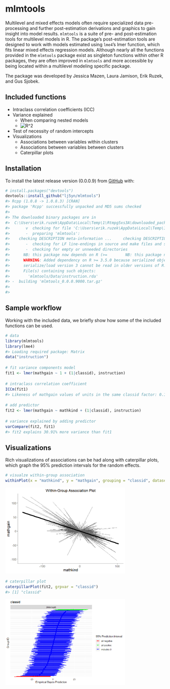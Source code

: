 
# mlmtools

Multilevel and mixed effects models often require specialized data
pre-processing and further post-estimation derivations and graphics to
gain insight into model results. `mlmtools` is a suite of pre- and
post-estimation tools for multilevel models in R. The package’s
post-estimation tools are designed to work with models estimated using
`lme4`’s lmer function, which fits linear mixed effects regression
models. Although nearly all the functions provided in the `mlmtools`
package exist as singleton functions within other R packages, they are
often improved in `mlmtools` and more accessible by being located within
a multilevel modeling specific package.

The package was developed by Jessica Mazen, Laura Jamison, Erik Ruzek,
and Gus Sjobek.

## Included functions

-   Intraclass correlation coefficients (ICC)
-   Variance explained
    -   When comparing nested models
    -   ![R^2](https://latex.codecogs.com/png.image?%5Cdpi%7B110%7D&space;%5Cbg_white&space;R%5E2 "R^2")
-   Test of necessity of random intercepts
-   Visualizations
    -   Associations between variables within clusters
    -   Associations between variables between clusters
    -   Caterpillar plots

## Installation

To install the latest release version (0.0.0.9) from
[GitHub](https://github.com/) with:

``` r
# install.packages("devtools")
devtools::install_github("lj5yn/mlmtools")
#> Rcpp (1.0.8 -> 1.0.8.3) [CRAN]
#> package 'Rcpp' successfully unpacked and MD5 sums checked
#> 
#> The downloaded binary packages are in
#>  C:\Users\erik.ruzek\AppData\Local\Temp\1\Rtmpg5xs3A\downloaded_packages
#>       v  checking for file 'C:\Users\erik.ruzek\AppData\Local\Temp\1\Rtmpg5xs3A\remotes1710413c5e56\lj5yn-mlmtools-74df022/DESCRIPTION'
#>       -  preparing 'mlmtools':
#>    checking DESCRIPTION meta-information ...     checking DESCRIPTION meta-information ...   v  checking DESCRIPTION meta-information
#>       -  checking for LF line-endings in source and make files and shell scripts
#>       -  checking for empty or unneeded directories
#>      NB: this package now depends on R (>=        NB: this package now depends on R (>= 3.5.0)
#>      WARNING: Added dependency on R >= 3.5.0 because serialized objects in
#>      serialize/load version 3 cannot be read in older versions of R.
#>      File(s) containing such objects:
#>        'mlmtools/Data/instruction.rda'
#> -  building 'mlmtools_0.0.0.9000.tar.gz'
#>      
#> 
```

## Sample workflow

Working with the included data, we briefly show how some of the included
functions can be used.

``` r
# data
library(mlmtools)
library(lme4)
#> Loading required package: Matrix
data("instruction")

# fit variance components model
fit1 <- lmer(mathgain ~ 1 + (1|classid), instruction)
  
# intraclass correlation coefficient
ICCm(fit1)
#> Likeness of mathgain values of units in the same classid factor: 0.149

# add predictor
fit2 <- lmer(mathgain ~ mathkind + (1|classid), instruction)

# variance explained by adding predictor
varCompare(fit2, fit1)
#> fit2 explains 30.91% more variance than fit1
```

## Visualizations

Rich visualizations of associations can be had along with caterpillar
plots, which graph the 95% prediction intervals for the random effects.

``` r
# visualze within-group association
withinPlot(x = "mathkind", y = "mathgain", grouping = "classid", dataset = instruction)
```

<img src="man/figures/README-unnamed-chunk-4-1.png" width="75%" />

``` r
# caterpillar plot
caterpillarPlot(fit2, grpvar = "classid")
#> [1] "classid"
```

<img src="man/figures/README-unnamed-chunk-4-2.png" width="75%" />

